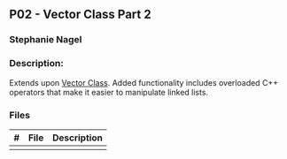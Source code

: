## P02 - Vector Class Part 2
### Stephanie Nagel
### Description:

Extends upon [Vector Class](https://github.com/aelious/2143-OOP-Nagel/blob/main/Assignments/P01/README.md). Added functionality includes overloaded C++ operators that make it easier to manipulate linked lists.

### Files

|   #   | File            | Description                                        |
| :---: | --------------- | -------------------------------------------------- |
|       |                 |                                                    |